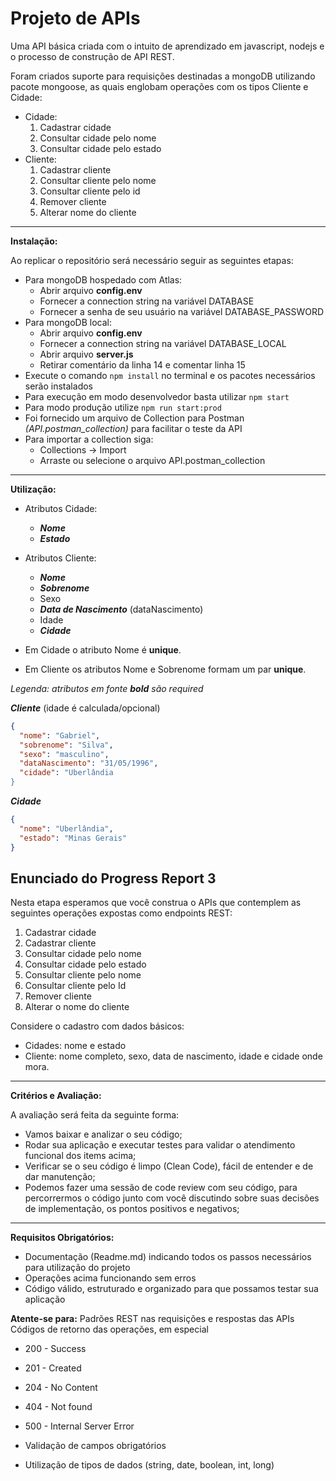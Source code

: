 # Projeto de APIs

Uma API básica criada com o intuito de aprendizado em javascript, nodejs e o processo de construção de API REST.

Foram criados suporte para requisições destinadas a mongoDB utilizando pacote mongoose, as quais englobam operações com os tipos Cliente e Cidade:

- Cidade:
   1. Cadastrar cidade
   2. Consultar cidade pelo nome
   3. Consultar cidade pelo estado
- Cliente:
   1. Cadastrar cliente
   2. Consultar cliente pelo nome
   3. Consultar cliente pelo id
   4. Remover cliente
   5. Alterar nome do cliente 
---
**Instalação:**

Ao replicar o repositório será necessário seguir as seguintes etapas:
- Para mongoDB hospedado com Atlas:
  - Abrir arquivo **config.env**
  - Fornecer a connection string na variável DATABASE
  - Fornecer a senha de seu usuário na variável DATABASE_PASSWORD
- Para mongoDB local:
  - Abrir arquivo **config.env**
  - Fornecer a connection string na variável DATABASE_LOCAL
  - Abrir arquivo **server.js**
  - Retirar comentário da linha 14 e comentar linha 15
- Execute o comando `npm install` no terminal e os pacotes necessários serão instalados
- Para execução em modo desenvolvedor basta utilizar `npm start` 
- Para modo produção utilize `npm run start:prod`
- Foi fornecido um arquivo de Collection para Postman _(API.postman_collection)_ para facilitar o teste da API
- Para importar a collection siga:
  - Collections -> Import
  - Arraste ou selecione o arquivo API.postman_collection
---
**Utilização:**
- Atributos Cidade:
  - **_Nome_**
  - **_Estado_**
- Atributos Cliente:
  - **_Nome_**
  - **_Sobrenome_**
  - Sexo
  - **_Data de Nascimento_** (dataNascimento)
  - Idade
  - **_Cidade_**

- Em Cidade o atributo Nome é **unique**.
- Em Cliente os atributos Nome e Sobrenome formam um par **unique**.

_Legenda: atributos em fonte **bold** são required_

**_Cliente_** (idade é calculada/opcional)
```json
{
  "nome": "Gabriel",
  "sobrenome": "Silva",
  "sexo": "masculino",
  "dataNascimento": "31/05/1996",
  "cidade": "Uberlândia
}
```
**_Cidade_**
```json
{
  "nome": "Uberlândia",
  "estado": "Minas Gerais"
}
```


## Enunciado do Progress Report 3

Nesta etapa esperamos que você construa o APIs que contemplem as seguintes operações expostas como endpoints REST:

1. Cadastrar cidade
2. Cadastrar cliente
3. Consultar cidade pelo nome
4. Consultar cidade pelo estado
5. Consultar cliente pelo nome
6. Consultar cliente pelo Id
7. Remover cliente
8. Alterar o nome do cliente

Considere o cadastro com dados básicos:

- Cidades: nome e estado
- Cliente: nome completo, sexo, data de nascimento, idade e cidade onde mora.
---
**Critérios e Avaliação:**

A avaliação será feita da seguinte forma:

- Vamos baixar e analizar o seu código;
- Rodar sua aplicação e executar testes para validar o atendimento funcional dos items acima;
- Verificar se o seu código é limpo (Clean Code), fácil de entender e de dar manutenção;
- Podemos fazer uma sessão de code review com seu código, para percorrermos o código junto com você discutindo sobre suas decisões de implementação, os pontos positivos e negativos;
---
**Requisitos Obrigatórios:**

- Documentação (Readme.md) indicando todos os passos necessários para utilização do projeto
- Operações acima funcionando sem erros
- Código válido, estruturado e organizado para que possamos testar sua aplicação

**Atente-se para:**
Padrões REST nas requisições e respostas das APIs
Códigos de retorno das operações, em especial

- 200 - Success
- 201 - Created
- 204 - No Content
- 404 - Not found
- 500 - Internal Server Error

- Validação de campos obrigatórios
- Utilização de tipos de dados (string, date, boolean, int, long)
